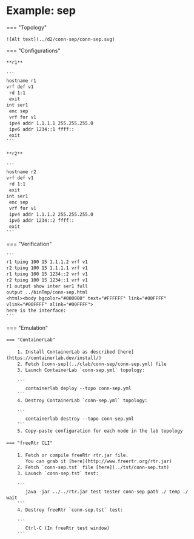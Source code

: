 # Example: sep

=== "Topology"

    ![Alt text](../d2/conn-sep/conn-sep.svg)

=== "Configurations"

    **r1**

    ```
    hostname r1
    vrf def v1
     rd 1:1
     exit
    int ser1
     enc sep
     vrf for v1
     ipv4 addr 1.1.1.1 255.255.255.0
     ipv6 addr 1234::1 ffff::
     exit
    ```

    **r2**

    ```
    hostname r2
    vrf def v1
     rd 1:1
     exit
    int ser1
     enc sep
     vrf for v1
     ipv4 addr 1.1.1.2 255.255.255.0
     ipv6 addr 1234::2 ffff::
     exit
    ```

=== "Verification"

    ```
    r1 tping 100 15 1.1.1.2 vrf v1
    r2 tping 100 15 1.1.1.1 vrf v1
    r1 tping 100 15 1234::2 vrf v1
    r2 tping 100 15 1234::1 vrf v1
    r1 output show inter ser1 full
    output ../binTmp/conn-sep.html
    <html><body bgcolor="#000000" text="#FFFFFF" link="#00FFFF" vlink="#00FFFF" alink="#00FFFF">
    here is the interface:
    ```

=== "Emulation"

    === "ContainerLab"

        1. Install ContainerLab as described [here](https://containerlab.dev/install/)  
        2. Fetch [conn-sep](../clab/conn-sep/conn-sep.yml) file  
        3. Launch ContainerLab `conn-sep.yml` topology:  

        ```
           containerlab deploy --topo conn-sep.yml  
        ```
        4. Destroy ContainerLab `conn-sep.yml` topology:  

        ```
           containerlab destroy --topo conn-sep.yml  
        ```
        5. Copy-paste configuration for each node in the lab topology

    === "freeRtr CLI"

        1. Fetch or compile freeRtr rtr.jar file.  
           You can grab it [here](http://www.freertr.org/rtr.jar)  
        2. Fetch `conn-sep.tst` file [here](../tst/conn-sep.tst)  
        3. Launch `conn-sep.tst` test:  

        ```
           java -jar ../../rtr.jar test tester conn-sep path ./ temp ./ wait
        ```
        4. Destroy freeRtr `conn-sep.tst` test:  

        ```
           Ctrl-C (In freeRtr test window)
        ```

